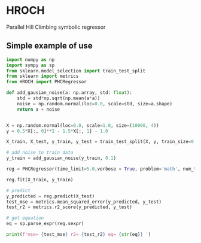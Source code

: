 # HROCH

Parallel Hill Climbing symbolic regressor

## Simple example of use
<!-- MARKDOWN-AUTO-DOCS:START (CODE:src=../examples/simple_regression.py) -->
<!-- The below code snippet is automatically added from ../examples/simple_regression.py -->
```py
import numpy as np
import sympy as sp
from sklearn.model_selection import train_test_split
from sklearn import metrics
from HROCH import PHCRegressor

def add_gausian_noise(a: np.array, std: float):
    std = std*np.sqrt(np.mean(a*a))
    noise = np.random.normal(loc=0.0, scale=std, size=a.shape)
    return a + noise


X = np.random.normal(loc=0.0, scale=1.0, size=(10000, 4))
y = 0.5*X[:, 0]**2 - 1.5*X[:, 1] - 1.0

X_train, X_test, y_train, y_test = train_test_split(X, y, train_size=0.75)

# add noise to train data
y_train = add_gausian_noise(y_train, 0.1)

reg = PHCRegressor(time_limit=5.0,verbose = True, problem='math', num_threads=8, random_state=42, iter_limit=1000000, save_model=True)

reg.fit(X_train, y_train)

# predict
y_predicted = reg.predict(X_test)
test_mse = metrics.mean_squared_error(y_predicted, y_test)
test_r2 = metrics.r2_score(y_predicted, y_test)

# get equation
eq = sp.parse_expr(reg.sexpr)

print(f'mse= {test_mse} r2= {test_r2} eq= {str(eq)} ')
```
<!-- MARKDOWN-AUTO-DOCS:END -->
